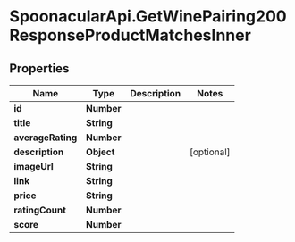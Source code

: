 # SpoonacularApi.GetWinePairing200ResponseProductMatchesInner

## Properties

Name | Type | Description | Notes
------------ | ------------- | ------------- | -------------
**id** | **Number** |  | 
**title** | **String** |  | 
**averageRating** | **Number** |  | 
**description** | **Object** |  | [optional] 
**imageUrl** | **String** |  | 
**link** | **String** |  | 
**price** | **String** |  | 
**ratingCount** | **Number** |  | 
**score** | **Number** |  | 


